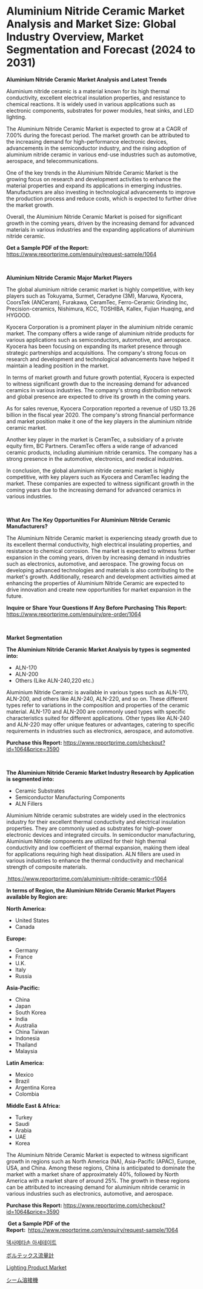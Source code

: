 <p><h1>Aluminium Nitride Ceramic Market Analysis and Market Size: Global Industry Overview, Market Segmentation and Forecast (2024 to 2031)</h1></p><p><strong>Aluminium Nitride Ceramic Market Analysis and Latest Trends</strong></p>
<p><p>Aluminium nitride ceramic is a material known for its high thermal conductivity, excellent electrical insulation properties, and resistance to chemical reactions. It is widely used in various applications such as electronic components, substrates for power modules, heat sinks, and LED lighting.</p><p>The Aluminium Nitride Ceramic Market is expected to grow at a CAGR of 7.00% during the forecast period. The market growth can be attributed to the increasing demand for high-performance electronic devices, advancements in the semiconductor industry, and the rising adoption of aluminium nitride ceramic in various end-use industries such as automotive, aerospace, and telecommunications.</p><p>One of the key trends in the Aluminium Nitride Ceramic Market is the growing focus on research and development activities to enhance the material properties and expand its applications in emerging industries. Manufacturers are also investing in technological advancements to improve the production process and reduce costs, which is expected to further drive the market growth.</p><p>Overall, the Aluminium Nitride Ceramic Market is poised for significant growth in the coming years, driven by the increasing demand for advanced materials in various industries and the expanding applications of aluminium nitride ceramic.</p></p>
<p><strong>Get a Sample PDF of the Report:&nbsp;</strong> <a href="https://www.reportprime.com/enquiry/request-sample/1064">https://www.reportprime.com/enquiry/request-sample/1064</a></p>
<p>&nbsp;</p>
<p><strong>Aluminium Nitride Ceramic Major Market Players</strong></p>
<p><p>The global aluminium nitride ceramic market is highly competitive, with key players such as Tokuyama, Surmet, Ceradyne (3M), Maruwa, Kyocera, CoorsTek (ANCeram), Furakawa, CeramTec, Ferro-Ceramic Grinding Inc, Precision-ceramics, Nishimura, KCC, TOSHIBA, Kallex, Fujian Huaqing, and HYGOOD.</p><p>Kyocera Corporation is a prominent player in the aluminium nitride ceramic market. The company offers a wide range of aluminium nitride products for various applications such as semiconductors, automotive, and aerospace. Kyocera has been focusing on expanding its market presence through strategic partnerships and acquisitions. The company's strong focus on research and development and technological advancements have helped it maintain a leading position in the market.</p><p>In terms of market growth and future growth potential, Kyocera is expected to witness significant growth due to the increasing demand for advanced ceramics in various industries. The company's strong distribution network and global presence are expected to drive its growth in the coming years.</p><p>As for sales revenue, Kyocera Corporation reported a revenue of USD 13.26 billion in the fiscal year 2020. The company's strong financial performance and market position make it one of the key players in the aluminium nitride ceramic market.</p><p>Another key player in the market is CeramTec, a subsidiary of a private equity firm, BC Partners. CeramTec offers a wide range of advanced ceramic products, including aluminium nitride ceramics. The company has a strong presence in the automotive, electronics, and medical industries.</p><p>In conclusion, the global aluminium nitride ceramic market is highly competitive, with key players such as Kyocera and CeramTec leading the market. These companies are expected to witness significant growth in the coming years due to the increasing demand for advanced ceramics in various industries.</p></p>
<p>&nbsp;</p>
<p><strong>What Are The Key Opportunities For Aluminium Nitride Ceramic Manufacturers?</strong></p>
<p><p>The Aluminium Nitride Ceramic market is experiencing steady growth due to its excellent thermal conductivity, high electrical insulating properties, and resistance to chemical corrosion. The market is expected to witness further expansion in the coming years, driven by increasing demand in industries such as electronics, automotive, and aerospace. The growing focus on developing advanced technologies and materials is also contributing to the market's growth. Additionally, research and development activities aimed at enhancing the properties of Aluminium Nitride Ceramic are expected to drive innovation and create new opportunities for market expansion in the future.</p></p>
<p><strong>Inquire or Share Your Questions If Any Before Purchasing This Report:</strong> <a href="https://www.reportprime.com/enquiry/pre-order/1064">https://www.reportprime.com/enquiry/pre-order/1064</a></p>
<p>&nbsp;</p>
<p><strong>Market Segmentation</strong></p>
<p><strong>The Aluminium Nitride Ceramic Market Analysis by types is segmented into:</strong></p>
<p><ul><li>ALN-170</li><li>ALN-200</li><li>Others (Like ALN-240,220 etc.)</li></ul></p>
<p><p>Aluminium Nitride Ceramic is available in various types such as ALN-170, ALN-200, and others like ALN-240, ALN-220, and so on. These different types refer to variations in the composition and properties of the ceramic material. ALN-170 and ALN-200 are commonly used types with specific characteristics suited for different applications. Other types like ALN-240 and ALN-220 may offer unique features or advantages, catering to specific requirements in industries such as electronics, aerospace, and automotive.</p></p>
<p><strong>Purchase this Report:&nbsp;</strong><a href="https://www.reportprime.com/checkout?id=1064&price=3590">https://www.reportprime.com/checkout?id=1064&price=3590</a></p>
<p>&nbsp;</p>
<p><strong>The Aluminium Nitride Ceramic Market Industry Research by Application is segmented into:</strong></p>
<p><ul><li>Ceramic Substrates</li><li>Semiconductor Manufacturing Components</li><li>ALN Fillers</li></ul></p>
<p><p>Aluminium Nitride ceramic substrates are widely used in the electronics industry for their excellent thermal conductivity and electrical insulation properties. They are commonly used as substrates for high-power electronic devices and integrated circuits. In semiconductor manufacturing, Aluminium Nitride components are utilized for their high thermal conductivity and low coefficient of thermal expansion, making them ideal for applications requiring high heat dissipation. ALN fillers are used in various industries to enhance the thermal conductivity and mechanical strength of composite materials.</p></p>
<p><a href="https://www.reportprime.com/aluminium-nitride-ceramic-r1064">&nbsp;https://www.reportprime.com/aluminium-nitride-ceramic-r1064</a></p>
<p><strong>In terms of Region, the Aluminium Nitride Ceramic Market Players available by Region are:</strong></p>
<p>
    <p> <strong> North America: </strong>
        <ul>
            <li>United States</li>
            <li>Canada</li>
        </ul>
        </p> 
    <p> <strong> Europe: </strong>
        <ul>
            <li>Germany</li>
            <li>France</li>
            <li>U.K.</li>
            <li>Italy</li>
            <li>Russia</li>
        </ul>
        </p> 
    <p> <strong> Asia-Pacific: </strong>
        <ul>
            <li>China</li>
            <li>Japan</li>
            <li>South Korea</li>
            <li>India</li>
            <li>Australia</li>
            <li>China Taiwan</li>
            <li>Indonesia</li>
            <li>Thailand</li>
            <li>Malaysia</li>
        </ul>
        </p> 
    <p> <strong> Latin America: </strong>
        <ul>
            <li>Mexico</li>
            <li>Brazil</li>
            <li>Argentina Korea</li>
            <li>Colombia</li>
        </ul>
        </p> 
    <p> <strong> Middle East & Africa: </strong>
        <ul>
            <li>Turkey</li>
            <li>Saudi</li>
            <li>Arabia</li>
            <li>UAE</li>
            <li>Korea</li>
        </ul>
    </p>
    </p>
<p><p>The Aluminium Nitride Ceramic Market is expected to witness significant growth in regions such as North America (NA), Asia-Pacific (APAC), Europe, USA, and China. Among these regions, China is anticipated to dominate the market with a market share of approximately 40%, followed by North America with a market share of around 25%. The growth in these regions can be attributed to increasing demand for aluminium nitride ceramic in various industries such as electronics, automotive, and aerospace.</p></p>
<p><strong>Purchase this Report: </strong><a href="https://www.reportprime.com/checkout?id=1064&price=3590">https://www.reportprime.com/checkout?id=1064&price=3590</a></p>
<p>&nbsp;<strong>Get a Sample PDF of the Report:&nbsp;&nbsp;</strong><a href="https://www.reportprime.com/enquiry/request-sample/1064">https://www.reportprime.com/enquiry/request-sample/1064</a></p>
<p><strong></strong></p>
<p><p><a href="https://github.com/JosefaRice/Market-Research-Report-List-1/blob/main/248216668361.md">덱사메타손 아세테이트</a></p><p><a href="https://github.com/RudySimonis2023/Market-Research-Report-List-1/blob/main/123607870856.md">ボルテックス流量計</a></p><p><a href="https://github.com/AnnChovey2023/Market-Research-Report-List-1/blob/main/lighting-product-market.md">Lighting Product Market</a></p><p><a href="https://github.com/NikitaBruen/Market-Research-Report-List-1/blob/main/326944770857.md">シーム溶接機</a></p></p>